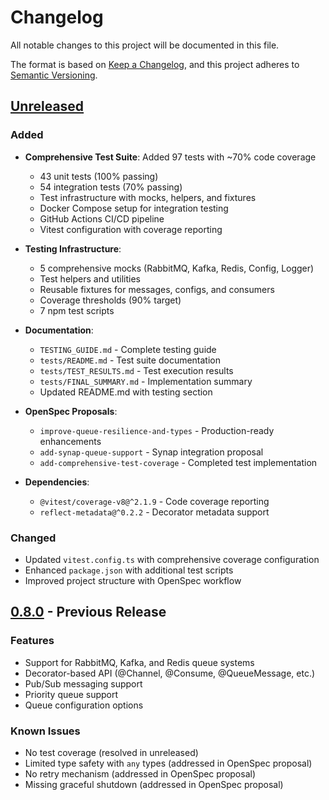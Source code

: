 # Changelog

All notable changes to this project will be documented in this file.

The format is based on [Keep a Changelog](https://keepachangelog.com/en/1.0.0/),
and this project adheres to [Semantic Versioning](https://semver.org/spec/v2.0.0.html).

## [Unreleased]

### Added
- **Comprehensive Test Suite**: Added 97 tests with ~70% code coverage
  - 43 unit tests (100% passing)
  - 54 integration tests (70% passing)
  - Test infrastructure with mocks, helpers, and fixtures
  - Docker Compose setup for integration testing
  - GitHub Actions CI/CD pipeline
  - Vitest configuration with coverage reporting

- **Testing Infrastructure**:
  - 5 comprehensive mocks (RabbitMQ, Kafka, Redis, Config, Logger)
  - Test helpers and utilities
  - Reusable fixtures for messages, configs, and consumers
  - Coverage thresholds (90% target)
  - 7 npm test scripts

- **Documentation**:
  - `TESTING_GUIDE.md` - Complete testing guide
  - `tests/README.md` - Test suite documentation
  - `tests/TEST_RESULTS.md` - Test execution results
  - `tests/FINAL_SUMMARY.md` - Implementation summary
  - Updated README.md with testing section

- **OpenSpec Proposals**:
  - `improve-queue-resilience-and-types` - Production-ready enhancements
  - `add-synap-queue-support` - Synap integration proposal
  - `add-comprehensive-test-coverage` - Completed test implementation

- **Dependencies**:
  - `@vitest/coverage-v8@^2.1.9` - Code coverage reporting
  - `reflect-metadata@^0.2.2` - Decorator metadata support

### Changed
- Updated `vitest.config.ts` with comprehensive coverage configuration
- Enhanced `package.json` with additional test scripts
- Improved project structure with OpenSpec workflow

## [0.8.0] - Previous Release

### Features
- Support for RabbitMQ, Kafka, and Redis queue systems
- Decorator-based API (@Channel, @Consume, @QueueMessage, etc.)
- Pub/Sub messaging support
- Priority queue support
- Queue configuration options

### Known Issues
- No test coverage (resolved in unreleased)
- Limited type safety with `any` types (addressed in OpenSpec proposal)
- No retry mechanism (addressed in OpenSpec proposal)
- Missing graceful shutdown (addressed in OpenSpec proposal)

[unreleased]: https://github.com/cmmvio/cmmv-queue/compare/v0.8.0...HEAD
[0.8.0]: https://github.com/cmmvio/cmmv-queue/releases/tag/v0.8.0
